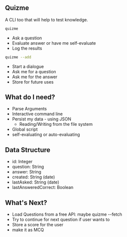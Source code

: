 ## Quizme

A CLI too that will help to test knowledge.

```sh
quizme
```

- Ask a question
- Evaluate answer or have me self-evaluate
- Log the results

```sh
quizme --add
```

- Start a dialogue
- Ask me for a question
- Ask me for the answer
- Store for future uses


## What do I need?

- Parse Arguments
- Interactive command line
- Persist my data - using JSON
  - Reading/Writing from the file system
- Global script
- self-evaluating or auto-evaluating

## Data Structure

* id: Integer
* question: String
* answer: String
* created: String (date)
* lastAsked: String (date)
* lastAnsweredCorrect: Boolean


## What's Next?
- Load Questions from a free API: maybe quizme --fetch
- Try to continue for next question if user wants to
- Store a score for the user
- make it as MCQ 